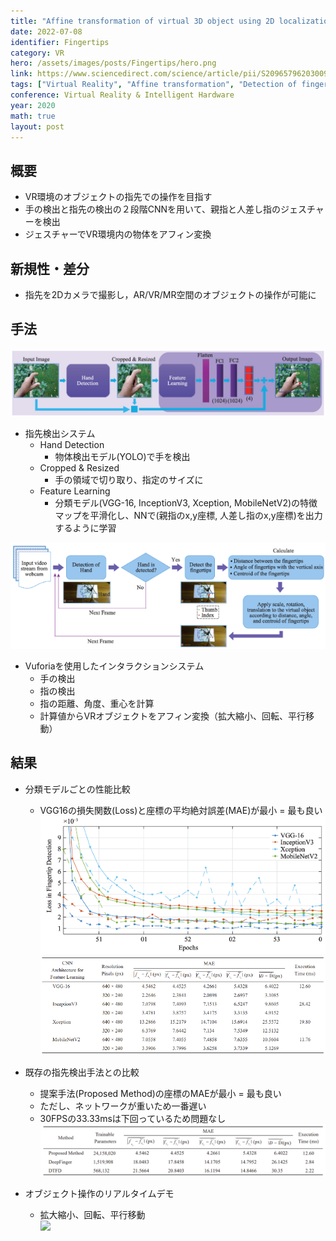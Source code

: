```yaml
---
title: "Affine transformation of virtual 3D object using 2D localization of fingertips"
date: 2022-07-08
identifier: Fingertips
category: VR
hero: /assets/images/posts/Fingertips/hero.png
link: https://www.sciencedirect.com/science/article/pii/S2096579620300917
tags: ["Virtual Reality", "Affine transformation", "Detection of fingertips", "Detection of hand", "Human-computer interaction"]
conference: Virtual Reality & Intelligent Hardware
year: 2020
math: true
layout: post
---
```


## 概要

- VR環境のオブジェクトの指先での操作を目指す
- 手の検出と指先の検出の２段階CNNを用いて、親指と人差し指のジェスチャーを検出
- ジェスチャーでVR環境内の物体をアフィン変換
<!--more-->

## 新規性・差分
- 指先を2Dカメラで撮影し，AR/VR/MR空間のオブジェクトの操作が可能に

## 手法

![](/assets/images/posts/Fingertips/1.png)
- 指先検出システム
  - Hand Detection
    - 物体検出モデル(YOLO)で手を検出
  - Cropped & Resized
    - 手の領域で切り取り、指定のサイズに
  - Feature Learning
    - 分類モデル(VGG-16, InceptionV3, Xception, MobileNetV2)の特徴マップを平滑化し、NNで(親指のx,y座標, 人差し指のx,y座標)を出力するように学習

![](/assets/images/posts/Fingertips/2.png)
- Vuforiaを使用したインタラクションシステム
  - 手の検出
  - 指の検出
  - 指の距離、角度、重心を計算
  - 計算値からVRオブジェクトをアフィン変換（拡大縮小、回転、平行移動）

## 結果

- 分類モデルごとの性能比較
  - VGG16の損失関数(Loss)と座標の平均絶対誤差(MAE)が最小 = 最も良い
  ![](/assets/images/posts/Fingertips/3.png)
  ![](/assets/images/posts/Fingertips/4.png)

- 既存の指先検出手法との比較
  - 提案手法(Proposed Method)の座標のMAEが最小 = 最も良い
  - ただし、ネットワークが重いため一番遅い
  - 30FPSの33.33msは下回っているため問題なし  
  ![](/assets/images/posts/Fingertips/5.png)

- オブジェクト操作のリアルタイムデモ
  - 拡大縮小、回転、平行移動  
  ![](https://user-images.githubusercontent.com/37298971/78501859-96a26b00-777f-11ea-9f33-977ea8feda09.gif)
